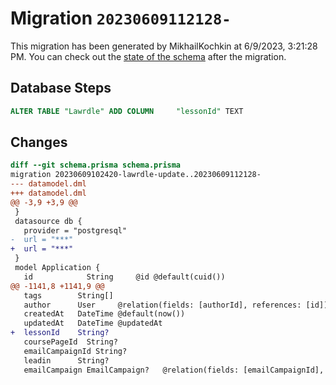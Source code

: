 # Migration `20230609112128-`

This migration has been generated by MikhailKochkin at 6/9/2023, 3:21:28 PM.
You can check out the [state of the schema](./schema.prisma) after the migration.

## Database Steps

```sql
ALTER TABLE "Lawrdle" ADD COLUMN     "lessonId" TEXT
```

## Changes

```diff
diff --git schema.prisma schema.prisma
migration 20230609102420-lawrdle-update..20230609112128-
--- datamodel.dml
+++ datamodel.dml
@@ -3,9 +3,9 @@
 }
 datasource db {
   provider = "postgresql"
-  url = "***"
+  url = "***"
 }
 model Application {
   id            String     @id @default(cuid())
@@ -1141,8 +1141,9 @@
   tags        String[]
   author      User     @relation(fields: [authorId], references: [id])
   createdAt   DateTime @default(now())
   updatedAt   DateTime @updatedAt
+  lessonId    String?
   coursePageId  String?
   emailCampaignId String?
   leadin      String?
   emailCampaign EmailCampaign?   @relation(fields: [emailCampaignId], references: [id])
```


